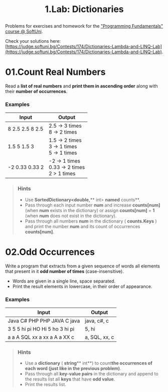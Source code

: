 # <p align="center"> 1.Lab: Dictionaries </p>

Problems for exercises and homework for the [&quot;Programming Fundamentals&quot; course @ SoftUni](https://softuni.bg/courses/programming-fundamentals).

Check your solutions here: [https://judge.softuni.bg/Contests/174/Dictionaries-Lambda-and-LINQ-Lab](https://judge.softuni.bg/Contests/174/Dictionaries-Lambda-and-LINQ-Lab).

# 01.Count Real Numbers

Read a **list of real numbers** and **print them in ascending order** along with their **number of occurrences**.

### Examples

| **Input** | **Output** |
| --- | --- |
| 8 2.5 2.5 8 2.5 | 2.5 -&gt; 3 times<br/>8 -&gt; 2 times |
|1.5 5 1.5 3 | 1.5 -&gt; 2 times<br/>3 -&gt; 1 times<br/>5 -&gt; 1 times |
|-2 0.33 0.33 2 | -2 -&gt; 1 times<br/>0.33 -&gt; 2 times<br/>2 &gt; 1 times |

>### Hints
>
>- Use **SortedDictionary&lt;double,**** int&gt; **named** counts**.
>- Pass through each input number **num** and increase **counts[num]** (when **num** exists in the dictionary) or assign **counts[num]** = **1** (when **num** does not exist in the dictionary).
>- Pass through all numbers **num** in the dictionary ( **counts.Keys** ) and print the number **num** and its count of occurrences **counts[num]**.

# 02.Odd Occurrences

Write a program that extracts from a given sequence of words all elements that present in it **odd number of times** (case-insensitive).

- Words are given in a single line, space separated.
- Print the result elements in lowercase, in their order of appearance.

### Examples

| **Input** | **Output** |
| --- | --- |
| Java C# PHP PHP JAVA C java | java, c#, c |
| 3 5 5 hi pi HO Hi 5 ho 3 hi pi | 5, hi |
| a a A SQL xx a xx a A a XX c | a, SQL, xx, c |

>### Hints
>
>- Use a **dictionary** ( **string**** int**) to count**the occurrences of each word (just like in the previous problem)**.
>- Pass through all **key-value pairs** in the dictionary and append to the results list all **keys** that have **odd value**.
>- Print the results list.